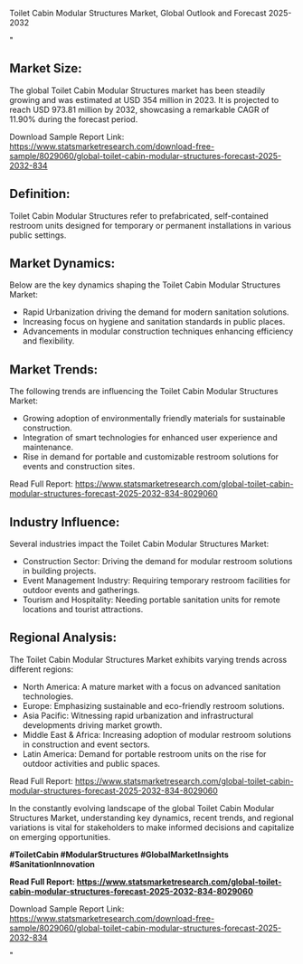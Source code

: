 Toilet Cabin Modular Structures Market, Global Outlook and Forecast 2025-2032

"**<h2>Market Size:</h2>**
<p>The global Toilet Cabin Modular Structures market has been steadily growing and was estimated at USD 354 million in 2023. It is projected to reach USD 973.81 million by 2032, showcasing a remarkable CAGR of 11.90% during the forecast period.</p>
<p>Download Sample Report Link: <a href='https://www.statsmarketresearch.com/download-free-sample/8029060/global-toilet-cabin-modular-structures-forecast-2025-2032-834'>https://www.statsmarketresearch.com/download-free-sample/8029060/global-toilet-cabin-modular-structures-forecast-2025-2032-834</a> </p>

**<h2>Definition:</h2>**
<p>Toilet Cabin Modular Structures refer to prefabricated, self-contained restroom units designed for temporary or permanent installations in various public settings.</p>

**<h2>Market Dynamics:</h2>**
<p>Below are the key dynamics shaping the Toilet Cabin Modular Structures Market:</p>
<ul>
<li>Rapid Urbanization driving the demand for modern sanitation solutions.</li>
<li>Increasing focus on hygiene and sanitation standards in public places.</li>
<li>Advancements in modular construction techniques enhancing efficiency and flexibility.</li>
</ul>

**<h2>Market Trends:</h2>**
<p>The following trends are influencing the Toilet Cabin Modular Structures Market:</p>
<ul>
<li>Growing adoption of environmentally friendly materials for sustainable construction.</li>
<li>Integration of smart technologies for enhanced user experience and maintenance.</li>
<li>Rise in demand for portable and customizable restroom solutions for events and construction sites.</li>
</ul>
<p>Read Full Report: <a href='https://www.statsmarketresearch.com/global-toilet-cabin-modular-structures-forecast-2025-2032-834-8029060'>https://www.statsmarketresearch.com/global-toilet-cabin-modular-structures-forecast-2025-2032-834-8029060</a></p>

**<h2>Industry Influence:</h2>**
<p>Several industries impact the Toilet Cabin Modular Structures Market:</p>
<ul>
<li>Construction Sector: Driving the demand for modular restroom solutions in building projects.</li>
<li>Event Management Industry: Requiring temporary restroom facilities for outdoor events and gatherings.</li>
<li>Tourism and Hospitality: Needing portable sanitation units for remote locations and tourist attractions.</li>
</ul>

**<h2>Regional Analysis:</h2>**
<p>The Toilet Cabin Modular Structures Market exhibits varying trends across different regions:</p>
<ul>
<li>North America: A mature market with a focus on advanced sanitation technologies.</li>
<li>Europe: Emphasizing sustainable and eco-friendly restroom solutions.</li>
<li>Asia Pacific: Witnessing rapid urbanization and infrastructural developments driving market growth.</li>
<li>Middle East & Africa: Increasing adoption of modular restroom solutions in construction and event sectors.</li>
<li>Latin America: Demand for portable restroom units on the rise for outdoor activities and public spaces.</li>
</ul>
<p>Read Full Report: <a href='https://www.statsmarketresearch.com/global-toilet-cabin-modular-structures-forecast-2025-2032-834-8029060'>https://www.statsmarketresearch.com/global-toilet-cabin-modular-structures-forecast-2025-2032-834-8029060</a></p>

In the constantly evolving landscape of the global Toilet Cabin Modular Structures Market, understanding key dynamics, recent trends, and regional variations is vital for stakeholders to make informed decisions and capitalize on emerging opportunities.

**#ToiletCabin #ModularStructures #GlobalMarketInsights #SanitationInnovation**

**<p>Read Full Report: <a href='https://www.statsmarketresearch.com/global-toilet-cabin-modular-structures-forecast-2025-2032-834-8029060'>https://www.statsmarketresearch.com/global-toilet-cabin-modular-structures-forecast-2025-2032-834-8029060</a></p>**
<p>Download Sample Report Link: <a href='https://www.statsmarketresearch.com/download-free-sample/8029060/global-toilet-cabin-modular-structures-forecast-2025-2032-834'>https://www.statsmarketresearch.com/download-free-sample/8029060/global-toilet-cabin-modular-structures-forecast-2025-2032-834</a></p>"
